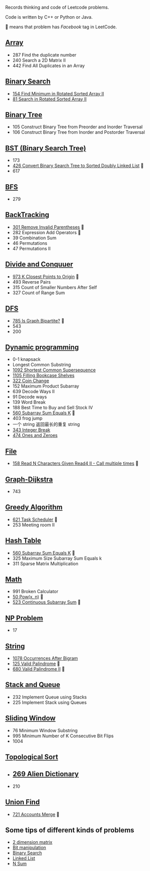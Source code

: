 Records thinking and code of Leetcode problems.

Code is written by C++ or Python or Java.

:triangular_flag_on_post: means that problem has *Facebook* tag in LeetCode.

## [Array](Array.md)

- 287 Find the duplicate number
- 240 Search a 2D Matrix II
- 442 Find All Duplicates in an Array

## [Binary Search](Binary-Search.md)

- [154 Find Minimum in Rotated Sorted Array II](https://leetcode.com/problems/find-minimum-in-rotated-sorted-array-ii/)
- [81 Search in Rotated Sorted Array II](https://leetcode.com/problems/search-in-rotated-sorted-array-ii/)

## [Binary Tree](Binary-Tree.md)

- 105 Construct Binary Tree from Preorder and Inorder Traversal
- 106 Construct Binary Tree from Inorder and Postorder Traversal

## [BST (Binary Search Tree)](BST.md)

- 173
- [426 Convert Binary Search Tree to Sorted Doubly Linked List](https://leetcode.com/problems/convert-binary-search-tree-to-sorted-doubly-linked-list/)   :triangular_flag_on_post: 
- 617

## [BFS](BFS.md)

- 279

## [BackTracking](BackTracking.md)

- [301 Remove Invalid Parentheses](https://leetcode.com/problems/remove-invalid-parentheses/) :triangular_flag_on_post:
- 282 Expression Add Operators   :triangular_flag_on_post: 
- 39 Combination Sum
- 46 Permutations
- 47 Permutations II

## [Divide and Conquuer](Divide&Conquer.md)

- [973 K Closest Points to Origin](https://leetcode.com/problems/k-closest-points-to-origin/) :triangular_flag_on_post:
- 493 Reverse Pairs
- 315 Count of Smaller Numbers After Self
- 327 Count of Range Sum

## [DFS](DFS.md)

- [785 Is Graph Bipartite?](https://leetcode.com/problems/is-graph-bipartite/) :triangular_flag_on_post:
- 543
- 200

## [Dynamic programming](dynamic-program.md)

- 0-1 knapsack
- Longest Common Substring
- [1092 Shortest Common Supersequence](https://leetcode.com/problems/shortest-common-supersequence/)
- [1105 Filling Bookcase Shelves](https://leetcode.com/problems/filling-bookcase-shelves/)
- [322 Coin Change](https://leetcode.com/problems/coin-change/)
- 152 Maximum Product Subarray
- 639 Decode Ways II 
- 91 Decode ways 
- 139 Word Break
- 188 Best Time to Buy and Sell Stock IV 
- [560 Subarray Sum Equals K](https://leetcode.com/problems/subarray-sum-equals-k/submissions/) :triangular_flag_on_post: 
- 403 frog jump 
- 一个 string 返回最长的重复 string 
- [343 Integer Break](https://leetcode.com/problems/integer-break/)
- [474 Ones and Zeroes](https://leetcode.com/problems/ones-and-zeroes/)

## [File](File.md)

- [158 Read N Characters Given Read4 II - Call multiple times](https://leetcode.com/problems/read-n-characters-given-read4-ii-call-multiple-times/)  :triangular_flag_on_post: 

## [Graph-Dijkstra](Dijkstra.md)

- 743

## [Greedy Algorithm](Greedy.md)

- [621 Task Scheduler](https://leetcode.com/problems/task-scheduler/) :triangular_flag_on_post: 
- 253 Meeting room II

## [Hash Table](HashTable.md)

- [560 Subarray Sum Equals K](https://leetcode.com/problems/subarray-sum-equals-k/) :triangular_flag_on_post:
- 325 Maximum Size Subarray Sum Equals k
- 311 Sparse Matrix Multiplication

## [Math](math.md)

- 991 Broken Calculator
- [50 Pow(x, n)](https://leetcode.com/problems/powx-n/) :triangular_flag_on_post:
- [523 Continuous Subarray Sum](https://leetcode.com/problems/continuous-subarray-sum/) :triangular_flag_on_post:

## [NP Problem](NP.py)

- 17

## [String](String.md)

- [1078 Occurrences After Bigram](https://leetcode.com/problems/occurrences-after-bigram/)
- [125 Valid Palindrome](https://leetcode.com/problems/valid-palindrome/)  :triangular_flag_on_post:
- [680 Valid Palindrome II](https://leetcode.com/problems/valid-palindrome-ii/)  :triangular_flag_on_post:

## [Stack and Queue](Stack&Queue.md)

- 232 Implement Queue using Stacks
- 225 Implement Stack using Queues

## [Sliding Window](Sliding-Window.md)

- 76 Minimum Window Substring
- 995 Minimum Number of K Consecutive Bit Flips
- 1004

## [Topological Sort](TopologicalSort.py)

- ## [269 Alien Dictionary](https://leetcode.com/problems/alien-dictionary/)
- 210

## [Union Find](Union-Find.md)

- [721 Accounts Merge](https://leetcode.com/problems/accounts-merge/)  :triangular_flag_on_post:

## Some tips of different kinds of problems

- [2 dimension matrix](2-dimension-matrix.md)
- [Bit manipulation](Bit_Manipulation.md)
- [Binary Search](Binary-Search.md)
- [Linked List](Linked-List.md)
- [N Sum](NSum.md)